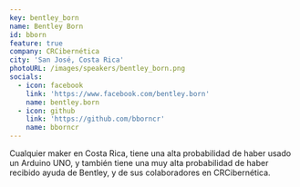 ```yaml
---
key: bentley_born
name: Bentley Born
id: bborn
feature: true
company: CRCibernética
city: 'San José, Costa Rica'
photoURL: /images/speakers/bentley_born.png
socials:
  - icon: facebook
    link: 'https://www.facebook.com/bentley.born'
    name: bentley.born
  - icon: github
    link: 'https://github.com/bborncr'
    name: bborncr
---
```

Cualquier maker en Costa Rica, tiene una alta probabilidad de haber usado un Arduino UNO, y también tiene una muy alta probabilidad de haber recibido ayuda de Bentley, y de sus colaboradores en CRCibernética.
